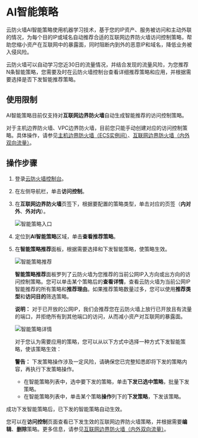 # AI智能策略

云防火墙AI智能策略使用机器学习技术，基于您的IP资产、服务被访问和主动外联的情况，为每个目的IP或域名自动推荐合适的互联网边界防火墙访问控制策略，帮助您缩小资产在互联网中的暴露面，同时阻断内到外的恶意IP和域名，降低业务被入侵风险。

云防火墙可以自动学习您近30日的流量情况，并结合发现的流量风险，为您推荐N条智能策略，您需要及时在云防火墙控制台查看详细推荐策略和应用，并根据需要选择是否下发智能推荐策略。

## 使用限制

AI智能策略目前仅支持对**互联网边界防火墙**自动生成智能推荐的访问控制策略。

对于主机边界防火墙、VPC边界防火墙，目前您只能手动创建对应的访问控制策略。具体操作，请参见[主机边界防火墙（ECS实例间）](/intl.zh-CN/访问控制/主机边界防火墙（ECS实例间）.md)、[互联网边界防火墙（内外双向流量）](/intl.zh-CN/访问控制/互联网边界防火墙（内外双向流量）.md)。

## 操作步骤

1.  登录[云防火墙控制台](https://yundun.console.aliyun.com/?p=cfwnext)。

2.  在左侧导航栏，单击**访问控制**。

3.  在**互联网边界防火墙**页签下，根据要配置的策略类型，单击对应的页签（**内对外**、**外对内**）。

    ![智能策略入口](https://static-aliyun-doc.oss-accelerate.aliyuncs.com/assets/img/zh-CN/7697132161/p238272.png)

4.  定位到**AI智能策略**区域，单击**查看推荐策略**。

5.  在**智能策略推荐**面板，根据需要选择和下发智能策略，使策略生效。

    ![智能策略推荐](https://static-aliyun-doc.oss-accelerate.aliyuncs.com/assets/img/zh-CN/7697132161/p75074.png)

    **智能策略推荐**面板罗列了云防火墙为您推荐的当前公网IP入方向或出方向的访问控制策略。您可以单击某个策略后的**查看详情**，查看云防火墙为当前公网IP智能推荐的所有策略和**推荐理由**。如果推荐策略数量过多，您可以使用**推荐类型**和**访问目的**筛选策略。

    **说明：** 对于已开放的公网IP，我们会推荐您在云防火墙上放行已开放且有流量的端口，并拒绝所有到其他端口的访问，从而减小资产对互联网的暴露面。

    ![智能策略详情](https://static-aliyun-doc.oss-accelerate.aliyuncs.com/assets/img/zh-CN/5414258951/p75085.png)

    对于您认为需要应用的策略，您可以从以下方式中选择一种方式下发智能策略，使该策略生效：

    **警告：** 下发策略操作涉及一定风险，请确保您已完整知悉即将下发的策略内容，再执行下发策略操作。

    -   在智能策略列表中，选中要下发的策略，单击**下发已选中策略**，批量下发策略。
    -   在智能策略列表中，单击某个策略**操作**列下的**下发策略**，下发该策略。

成功下发智能策略后，已下发的智能策略自动生效。

您可以在**访问控制**页面查看已下发生效的互联网边界防火墙策略，并根据需要**编辑**、**删除**策略。更多信息，请参见[互联网边界防火墙（内外双向流量）](/intl.zh-CN/访问控制/互联网边界防火墙（内外双向流量）.md)。

